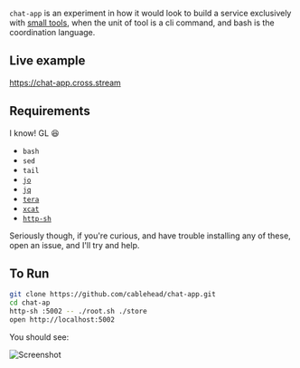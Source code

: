 `chat-app` is an experiment in how it would look to build a service exclusively
with [small
tools](https://gist.github.com/cablehead/efbe67fb90b8dde21a7c885f91f3f75d),
when the unit of tool is a cli command, and bash is the coordination language.

## Live example

https://chat-app.cross.stream

## Requirements

I know! GL 😆

- `bash`
- `sed`
- `tail`
- [`jo`](https://github.com/jpmens/jo)
- [`jq`](https://jqlang.github.io/jq/)
- [`tera`](https://github.com/chevdor/tera-cli)
- [`xcat`](https://github.com/cablehead/xcat)
- [`http-sh`](https://github.com/cablehead/http-sh)

Seriously though, if you're curious, and have trouble installing any of these, open an issue, and I'll try and help.

## To Run

```bash
git clone https://github.com/cablehead/chat-app.git
cd chat-ap
http-sh :5002 -- ./root.sh ./store
open http://localhost:5002
```

You should see:

![Screenshot](docs/screenshot.png)
